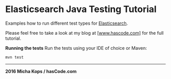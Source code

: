 # Elasticsearch Java Testing Tutorial

Examples how to run different test types for [Elasticsearch].

Please feel free to take a look at my blog at [www.hascode.com] for the full tutorial.

**Running the tests**
Run the tests using your IDE of choice or Maven:

```
mvn test
```

----

**2016 Micha Kops / hasCode.com**

   [Elasticsearch]:https://www.elastic.co/
   [www.hascode.com]:http://www.hascode.com/